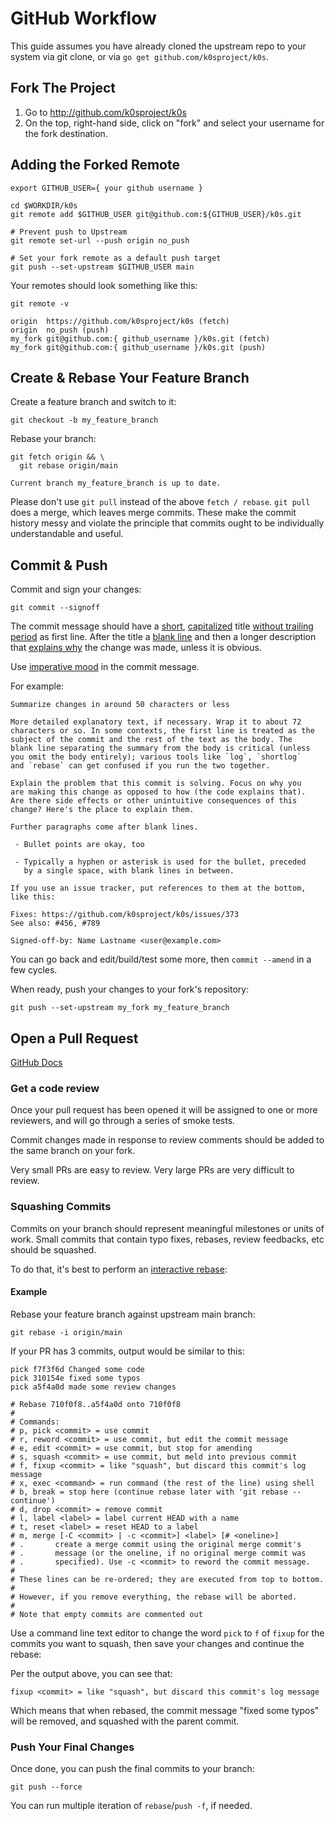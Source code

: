 # GitHub Workflow

This guide assumes you have already cloned the upstream repo to your system via git clone, or via `go get github.com/k0sproject/k0s`.

## Fork The Project

1. Go to http://github.com/k0sproject/k0s
2. On the top, right-hand side, click on "fork" and select your username for the fork destination.

## Adding the Forked Remote

```shell
export GITHUB_USER={ your github username }
```

```shell
cd $WORKDIR/k0s
git remote add $GITHUB_USER git@github.com:${GITHUB_USER}/k0s.git

# Prevent push to Upstream
git remote set-url --push origin no_push

# Set your fork remote as a default push target
git push --set-upstream $GITHUB_USER main
```

Your remotes should look something like this:

```shell
git remote -v
```

```shell
origin  https://github.com/k0sproject/k0s (fetch)
origin  no_push (push)
my_fork git@github.com:{ github_username }/k0s.git (fetch)
my_fork git@github.com:{ github_username }/k0s.git (push)
```

## Create & Rebase Your Feature Branch

Create a feature branch and switch to it:

```shell
git checkout -b my_feature_branch
```

Rebase your branch:

```shell
git fetch origin && \
  git rebase origin/main
```

```shell
Current branch my_feature_branch is up to date.
```

Please don't use `git pull` instead of the above `fetch / rebase`. `git pull` does a merge, which leaves merge commits. These make the commit history messy and violate the principle that commits ought to be individually understandable and useful.

## Commit & Push

Commit and sign your changes:

```shell
git commit --signoff
```

The commit message should have a [short](https://cbea.ms/git-commit/#limit-50), [capitalized](https://cbea.ms/git-commit/#capitalize) title [without trailing period](https://cbea.ms/git-commit/#end) as first line. After the title
a [blank line](https://cbea.ms/git-commit/#separate) and then a longer description that [explains why](https://cbea.ms/git-commit/#why-not-how) the change was made, unless it is obvious.

Use [imperative mood](https://cbea.ms/git-commit/#imperative) in the commit message.

For example:

```text
Summarize changes in around 50 characters or less

More detailed explanatory text, if necessary. Wrap it to about 72
characters or so. In some contexts, the first line is treated as the
subject of the commit and the rest of the text as the body. The
blank line separating the summary from the body is critical (unless
you omit the body entirely); various tools like `log`, `shortlog`
and `rebase` can get confused if you run the two together.

Explain the problem that this commit is solving. Focus on why you
are making this change as opposed to how (the code explains that).
Are there side effects or other unintuitive consequences of this
change? Here's the place to explain them.

Further paragraphs come after blank lines.

 - Bullet points are okay, too

 - Typically a hyphen or asterisk is used for the bullet, preceded
   by a single space, with blank lines in between.

If you use an issue tracker, put references to them at the bottom,
like this:

Fixes: https://github.com/k0sproject/k0s/issues/373
See also: #456, #789

Signed-off-by: Name Lastname <user@example.com>

```

You can go back and edit/build/test some more, then `commit --amend` in a few cycles.

When ready, push your changes to your fork's repository:

```shell
git push --set-upstream my_fork my_feature_branch
```

## Open a Pull Request

[GitHub Docs](https://docs.github.com/en/free-pro-team@latest/github/collaborating-with-issues-and-pull-requests/creating-a-pull-request-from-a-fork)

### Get a code review

Once your pull request has been opened it will be assigned to one or more reviewers, and will go through a series of smoke tests.

Commit changes made in response to review comments should be added to the same branch on your fork.

Very small PRs are easy to review. Very large PRs are very difficult to review.

### Squashing Commits

Commits on your branch should represent meaningful milestones or units of work.
Small commits that contain typo fixes, rebases, review feedbacks, etc should be squashed.

To do that, it's best to perform an [interactive rebase](https://git-scm.com/book/en/v2/Git-Tools-Rewriting-History):

#### Example

Rebase your feature branch against upstream main branch:

```shell
git rebase -i origin/main
```

If your PR has 3 commits, output would be similar to this:

```shell
pick f7f3f6d Changed some code
pick 310154e fixed some typos
pick a5f4a0d made some review changes

# Rebase 710f0f8..a5f4a0d onto 710f0f8
#
# Commands:
# p, pick <commit> = use commit
# r, reword <commit> = use commit, but edit the commit message
# e, edit <commit> = use commit, but stop for amending
# s, squash <commit> = use commit, but meld into previous commit
# f, fixup <commit> = like "squash", but discard this commit's log message
# x, exec <command> = run command (the rest of the line) using shell
# b, break = stop here (continue rebase later with 'git rebase --continue')
# d, drop <commit> = remove commit
# l, label <label> = label current HEAD with a name
# t, reset <label> = reset HEAD to a label
# m, merge [-C <commit> | -c <commit>] <label> [# <oneline>]
# .       create a merge commit using the original merge commit's
# .       message (or the oneline, if no original merge commit was
# .       specified). Use -c <commit> to reword the commit message.
#
# These lines can be re-ordered; they are executed from top to bottom.
#
# However, if you remove everything, the rebase will be aborted.
#
# Note that empty commits are commented out
```

Use a command line text editor to change the word `pick` to `f` of `fixup` for the commits you want to squash, then save your changes and continue the rebase:

Per the output above, you can see that:

```shell
fixup <commit> = like "squash", but discard this commit's log message
```

Which means that when rebased, the commit message "fixed some typos" will be removed, and squashed with the parent commit.

### Push Your Final Changes

Once done, you can push the final commits to your branch:

```shell
git push --force
```

You can run multiple iteration of `rebase`/`push -f`, if needed.
